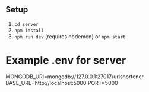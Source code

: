 ## Setup
1. `cd server`
3. `npm install`
4. `npm run dev` (requires nodemon) or `npm start`


# Example .env for server
MONGODB_URI=mongodb://127.0.0.1:27017/urlshortener
BASE_URL=http://localhost:5000
PORT=5000
